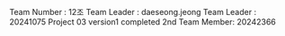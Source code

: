 Team Number : 12조
Team Leader : daeseong.jeong
Team Leader : 20241075
Project 03 version1 completed
2nd Team Member: 20242366
